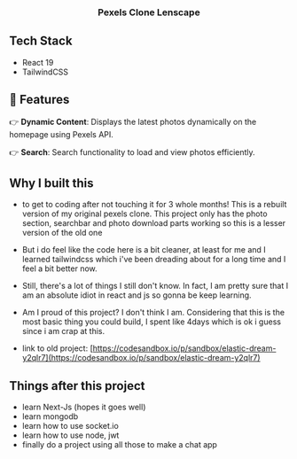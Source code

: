 <h3 align="center">Pexels Clone Lenscape</h3>

## <a name="tech-stack">Tech Stack</a>

- React 19
- TailwindCSS

## <a name="features">🔋 Features</a>

👉 **Dynamic Content**: Displays the latest photos dynamically on the homepage using Pexels API.

👉 **Search**: Search functionality to load and view photos efficiently.

## <a name="reason">Why I built this</a>

- to get to coding after not touching it for 3 whole months! This is a rebuilt version of my original pexels clone. This project only has the photo section, searchbar and photo download parts working so this is a lesser version of the old one
- But i do feel like the code here is a bit cleaner, at least for me and I learned tailwindcss which i've been dreading about for a long time and I feel a bit better now.
- Still, there's a lot of things I still don't know. In fact, I am pretty sure that I am an absolute idiot in react and js so gonna be keep learning.
- Am I proud of this project? I don't think I am. Considering that this is the most basic thing you could build, I spent like 4days which is ok i guess since i am crap at this.

- link to old project: [https://codesandbox.io/p/sandbox/elastic-dream-y2qlr7](https://codesandbox.io/p/sandbox/elastic-dream-y2qlr7)

## <a name="after">Things after this project</a>

- learn Next-Js (hopes it goes well)
- learn mongodb
- learn how to use socket.io
- learn how to use node, jwt
- finally do a project using all those to make a chat app
